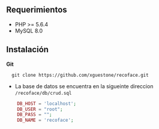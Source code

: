 ## Requerimientos

- PHP >= 5.6.4
- MySQL 8.0

## Instalación

**Git**
```shell
  git clone https://github.com/xguestone/recoface.git
```

- La base de datos se encuentra en la sigueinte direccion `/recoface/db/crud.sql`
```php
	DB_HOST = 'localhost';
	DB_USER = "root";
	DB_PASS = "";
	DB_NAME = 'recoface';
```

